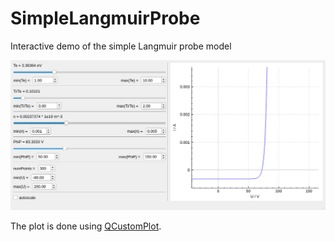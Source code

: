 # SimpleLangmuirProbe
Interactive demo of the simple Langmuir probe model

![Screenshot of the SimpleLangmuirProbe GUI](Screenshot_SLP.png)

The plot is done using [QCustomPlot](https://www.qcustomplot.com/).
